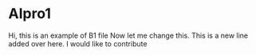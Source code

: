 # AIpro1
Hi, this is an example of B1 file
Now let me change this.
This is a new line added over here.
I would like to contribute
